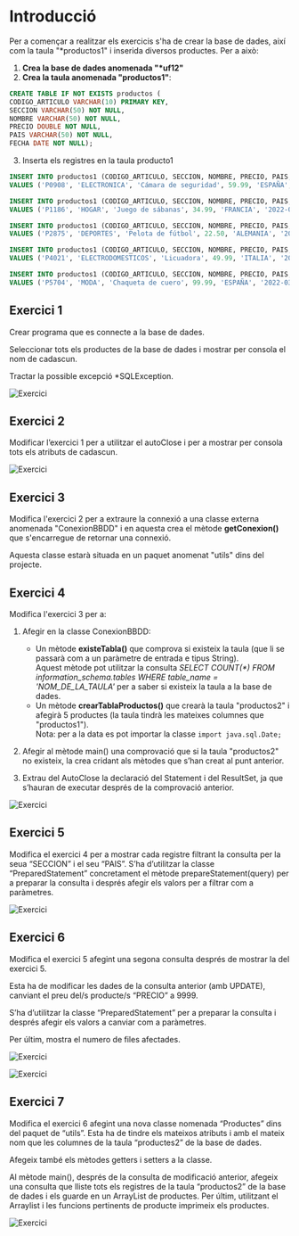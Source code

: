 # Introducció

Per a començar a realitzar els exercicis s'ha de crear la base de dades, així com la taula "\*productos1" i inserida diversos productes. Per a això:

1. **Crea la base de dades anomenada "\*uf12"**
2. **Crea la taula anomenada "productos1"**:

```sql
CREATE TABLE IF NOT EXISTS productos ( 
CODIGO_ARTICULO VARCHAR(10) PRIMARY KEY, 
SECCION VARCHAR(50) NOT NULL, 
NOMBRE VARCHAR(50) NOT NULL, 
PRECIO DOUBLE NOT NULL, 
PAIS VARCHAR(50) NOT NULL, 
FECHA DATE NOT NULL); 
```

3. Inserta els registres en la taula producto1

```sql
INSERT INTO productos1 (CODIGO_ARTICULO, SECCION, NOMBRE, PRECIO, PAIS, FECHA)  
VALUES ('P0908', 'ELECTRONICA', 'Cámara de seguridad', 59.99, 'ESPAÑA', '2022-03-01'); 
```

```sql
INSERT INTO productos1 (CODIGO_ARTICULO, SECCION, NOMBRE, PRECIO, PAIS, FECHA)  
VALUES ('P1186', 'HOGAR', 'Juego de sábanas', 34.99, 'FRANCIA', '2022-02-27');
```

```sql
INSERT INTO productos1 (CODIGO_ARTICULO, SECCION, NOMBRE, PRECIO, PAIS, FECHA)  
VALUES ('P2875', 'DEPORTES', 'Pelota de fútbol', 22.50, 'ALEMANIA', '2022-03-15');
```

```sql
INSERT INTO productos1 (CODIGO_ARTICULO, SECCION, NOMBRE, PRECIO, PAIS, FECHA)
VALUES ('P4021', 'ELECTRODOMESTICOS', 'Licuadora', 49.99, 'ITALIA', '2022-03-05');
```

```sql
INSERT INTO productos1 (CODIGO_ARTICULO, SECCION, NOMBRE, PRECIO, PAIS, FECHA) 
VALUES ('P5704', 'MODA', 'Chaqueta de cuero', 99.99, 'ESPAÑA', '2022-03-12');
```

## Exercici 1

Crear programa que es connecte a la base de dades.

Seleccionar tots els productes de la base de dades i mostrar per consola el nom de cadascun.

Tractar la possible excepció *SQLException.

![Exercici](/uf12/exercici1.png)

## Exercici 2

Modificar l’exercici 1 per a utilitzar el autoClose i per a mostrar per consola tots els atributs de cadascun.

![Exercici](/uf12/exercici2.png)

## Exercici 3

Modifica l'exercici 2 per a extraure la connexió a una classe externa anomenada "ConexionBBDD" i en aquesta crea el mètode **getConexion()** que s'encarregue de retornar una connexió.

Aquesta classe estarà situada en un paquet anomenat "utils" dins del projecte.

## Exercici 4

Modifica l'exercici 3 per a:

1. Afegir en la classe ConexionBBDD:
   - Un mètode **existeTabla()** que comprova si existeix la taula (que li se passarà com a un paràmetre de entrada e tipus String).  
    Aquest mètode pot utilitzar la consulta *SELECT COUNT(\*) FROM information_schema.tables WHERE table_name = 'NOM_DE_LA_TAULA'* per a saber si existeix la taula a la base de dades.
   - Un mètode **crearTablaProductos()** que crearà la taula "productos2" i afegirà 5 productes (la taula tindrà les mateixes columnes que "productos1").  
    Nota: per a la data es pot importar la classe `import java.sql.Date;`

2. Afegir al mètode main() una comprovació que si la taula "productos2" no existeix, la crea cridant als mètodes que s’han creat al punt anterior.
3. Extrau del AutoClose la declaració del Statement i del ResultSet, ja que s’hauran de executar després de la comprovació anterior.

![Exercici](/uf12/exercici4.png)

## Exercici 5

Modifica el exercici 4 per a mostrar cada registre filtrant la consulta per la seua “SECCION” i el seu “PAIS”. S’ha d’utilitzar la classe “PreparedStatement” concretament el mètode prepareStatement(query) per a preparar la consulta i després afegir els valors per a filtrar com a paràmetres.

![Exercici](/uf12/exercici5.png)

## Exercici 6

Modifica el exercici 5 afegint una segona consulta després de mostrar la del exercici 5.

Esta ha de modificar les dades de la consulta anterior (amb UPDATE), canviant el preu del/s producte/s “PRECIO” a 9999.

S’ha d’utilitzar la classe “PreparedStatement” per a preparar la consulta i després afegir els valors a canviar com a paràmetres.

Per últim, mostra el numero de files afectades.

![Exercici](/uf12/exercici6_1.png)

![Exercici](/uf12/exercici6_2.png)

## Exercici 7

Modifica el exercici 6 afegint una nova classe nomenada “Productes” dins del paquet de “utils”. Esta ha de tindre els mateixos atributs i amb el mateix nom que les columnes de la taula “productes2” de la base de dades.

Afegeix també els mètodes getters i setters a la classe.

Al mètode main(), després de la consulta de modificació anterior, afegeix una consulta que lliste tots els registres de la taula “productos2” de la base de dades i  els guarde en un ArrayList de productes. Per últim, utilitzant el Arraylist i les funcions pertinents de producte imprimeix els productes.

![Exercici](/uf12/exercici7.png)
